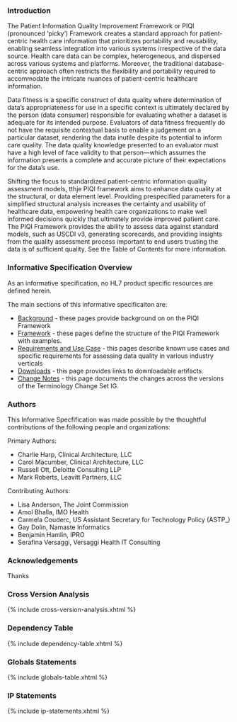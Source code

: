 ### Introduction

The Patient Information Quality Improvement Framework or PIQI (pronounced ‘picky’) Framework creates a standard approach for patient-centric health care information that prioritizes portability and reusability, enabling seamless integration into various systems irrespective of the data source. Health care data can be complex, heterogeneous, and dispersed across various systems and platforms. Moreover, the traditional database-centric approach often restricts the flexibility and portability required to accommodate the intricate nuances of patient-centric healthcare information. 

Data fitness is a specific construct of data quality where determination of data’s appropriateness
for use in a specific context is ultimately declared by the person (data consumer) responsible for
evaluating whether a dataset is adequate for its intended purpose. Evaluators of data fitness
frequently do not have the requisite contextual basis to enable a judgement on a particular
dataset, rendering the data inutile despite its potential to inform care quality. The data quality
knowledge presented to an evaluator must have a high level of face validity to that
person—which assumes the information presents a complete and accurate picture of their
expectations for the data’s use.

Shifting the focus to standardized patient-centric information quality assessment models, tthje PIQI framework aims to enhance data quality at the structural, or data element level. Providing prespecified parameters for a simplified structural analysis increases the certainty and usability of healthcare data, empowering health care organizations to make well informed decisions quickly that ultimately provide improved patient care. The PIQI Framework provides the ability to assess data against standard models, such as USCDI v3, generating scorecards, and providing insights from the quality assessment process important to end users trusting the data is of sufficient quality. See the Table of Contents for more information.

### Informative Specification Overview
As an informative specification, no HL7 product specific resources are defined herein. 

The main sections of this informative specificaiton are:


*   [Background](background.html) - these pages provide background on on the PIQI Framework
*   [Framework](piqi_framework.html) - these pages define the structure of the PIQI Framework with examples.
*   [Requirements and Use Case](requirements_and_use_case.html) - this pages describe known use cases and specific requirements for assessing data quality in various industry verticals
*   [Downloads](downloads.html) - this page provides links to downloadable artifacts.
*   [Change Notes](changes.html) - this page documents the changes across the versions of the Terminology Change Set IG.

### Authors

This Informative Specfification was made possible by the thoughtful contributions of the following people and organizations:

Primary Authors:
*   Charlie Harp, Clinical Architecture, LLC
*   Carol Macumber, Clinical Architecture, LLC
*   Russell Ott, Deloitte Consulting LLP
*   Mark Roberts, Leavitt Partners, LLC

Contributing Authors:
*   Lisa Anderson, The Joint Commission
*   Amol Bhalla, IMO Health
*   Carmela Couderc, US Assistant Secretary for Technology Policy (ASTP_)
*   Gay Dolin, Namaste Informatics
*   Benjamin Hamlin, IPRO
*   Serafina Versaggi, Versaggi Health IT Consulting

### Acknowledgements

Thanks

### Cross Version Analysis

{% include cross-version-analysis.xhtml %}

### Dependency Table

{% include dependency-table.xhtml %}

### Globals Statements

{% include globals-table.xhtml %}

### IP Statements

{% include ip-statements.xhtml %}
